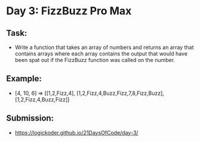 # Day 3: FizzBuzz Pro Max

## Task:

- Write a function that takes an array of numbers and returns an array that contains arrays where each array contains
  the output that would have been spat out if the FizzBuzz function was called on the
  number.

## Example:

- [4, 10, 6] => [[1,2,Fizz,4], [1,2,Fizz,4,Buzz,Fizz,7,8,Fizz,Buzz], [1,2,Fizz,4,Buzz,Fizz]]

## Submission:

- https://logickoder.github.io/21DaysOfCode/day-3/
